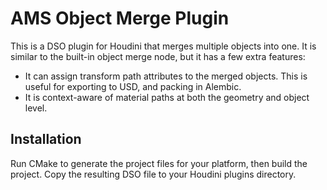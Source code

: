 # AMS Object Merge Plugin
This is a DSO plugin for Houdini that merges multiple objects into one.
It is similar to the built-in object merge node, but it has a few extra features:
- It can assign transform path attributes to the merged objects. This is useful for exporting to USD, and packing in Alembic.
- It is context-aware of material paths at both the geometry and object level.

## Installation
Run CMake to generate the project files for your platform, then build the project.
Copy the resulting DSO file to your Houdini plugins directory.
